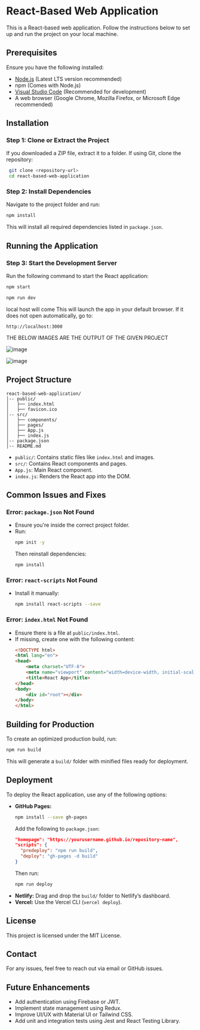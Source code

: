 # React-Based Web Application

This is a React-based web application. Follow the instructions below to set up and run the project on your local machine.

## Prerequisites
Ensure you have the following installed:
- [Node.js](https://nodejs.org/) (Latest LTS version recommended)
- npm (Comes with Node.js)
- [Visual Studio Code](https://code.visualstudio.com/) (Recommended for development)
- A web browser (Google Chrome, Mozilla Firefox, or Microsoft Edge recommended)

## Installation
### Step 1: Clone or Extract the Project
If you downloaded a ZIP file, extract it to a folder. If using Git, clone the repository:
```sh
 git clone <repository-url>
 cd react-based-web-application
```

### Step 2: Install Dependencies
Navigate to the project folder and run:
```sh
npm install
```
This will install all required dependencies listed in `package.json`.

## Running the Application
### Step 3: Start the Development Server
Run the following command to start the React application:
```sh
npm start
```
```sh
npm run dev
```
local host will come 
This will launch the app in your default browser. If it does not open automatically, go to:
```
http://localhost:3000
```

THE BELOW IMAGES ARE THE OUTPUT OF THE GIVEN PROJECT 

![image](https://github.com/user-attachments/assets/fc2a2d1d-0ad2-4928-9781-94498aed4873)

![image](https://github.com/user-attachments/assets/91cdc9bf-6be0-4886-b395-f8d28702c246)


## Project Structure
```
react-based-web-application/
│-- public/
│   ├── index.html
│   ├── favicon.ico
│-- src/
│   ├── components/
│   ├── pages/
│   ├── App.js
│   ├── index.js
│-- package.json
│-- README.md
```
- `public/`: Contains static files like `index.html` and images.
- `src/`: Contains React components and pages.
- `App.js`: Main React component.
- `index.js`: Renders the React app into the DOM.

## Common Issues and Fixes
### **Error: `package.json` Not Found**
- Ensure you're inside the correct project folder.
- Run:
  ```sh
  npm init -y
  ```
  Then reinstall dependencies:
  ```sh
  npm install
  ```
  

### **Error: `react-scripts` Not Found**
- Install it manually:
  ```sh
  npm install react-scripts --save
  ```

### **Error: `index.html` Not Found**
- Ensure there is a file at `public/index.html`.
- If missing, create one with the following content:
  ```html
  <!DOCTYPE html>
  <html lang="en">
  <head>
      <meta charset="UTF-8">
      <meta name="viewport" content="width=device-width, initial-scale=1.0">
      <title>React App</title>
  </head>
  <body>
      <div id="root"></div>
  </body>
  </html>
  ```

## Building for Production
To create an optimized production build, run:
```sh
npm run build
```
This will generate a `build/` folder with minified files ready for deployment.

## Deployment
To deploy the React application, use any of the following options:
- **GitHub Pages:**
  ```sh
  npm install --save gh-pages
  ```
  Add the following to `package.json`:
  ```json
  "homepage": "https://yourusername.github.io/repository-name",
  "scripts": {
    "predeploy": "npm run build",
    "deploy": "gh-pages -d build"
  }
  ```
  Then run:
  ```sh
  npm run deploy
  ```
- **Netlify:** Drag and drop the `build/` folder to Netlify’s dashboard.
- **Vercel:** Use the Vercel CLI (`vercel deploy`).

## License
This project is licensed under the MIT License.

## Contact
For any issues, feel free to reach out via email or GitHub issues.

## Future Enhancements
- Add authentication using Firebase or JWT.
- Implement state management using Redux.
- Improve UI/UX with Material UI or Tailwind CSS.
- Add unit and integration tests using Jest and React Testing Library.

